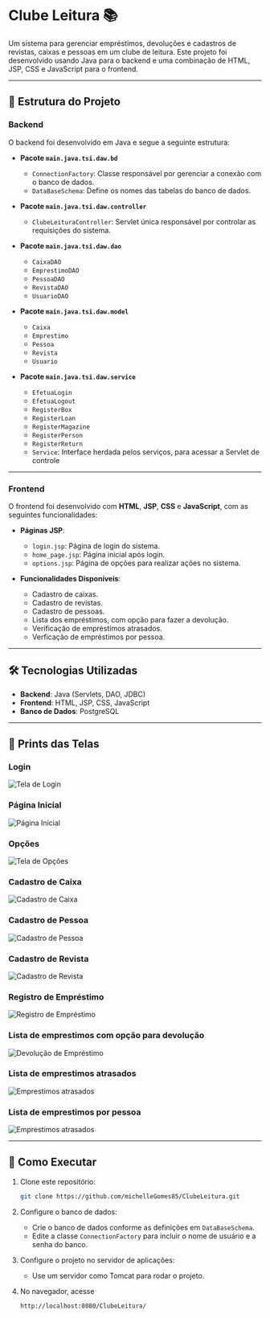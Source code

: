 # Clube Leitura 📚

Um sistema para gerenciar empréstimos, devoluções e cadastros de revistas, caixas e pessoas em um clube de leitura. Este projeto foi desenvolvido usando Java para o backend e uma combinação de HTML, JSP, CSS e JavaScript para o frontend.

---

## 📂 Estrutura do Projeto

### Backend

O backend foi desenvolvido em Java e segue a seguinte estrutura:

- **Pacote `main.java.tsi.daw.bd`**
  - `ConnectionFactory`: Classe responsável por gerenciar a conexão com o banco de dados.
  - `DataBaseSchema`: Define os nomes das tabelas do banco de dados.

- **Pacote `main.java.tsi.daw.controller`**
  - `ClubeLeituraController`: Servlet única responsável por controlar as requisições do sistema.

- **Pacote `main.java.tsi.daw.dao`**
  - `CaixaDAO`
  - `EmprestimoDAO`
  - `PessoaDAO`
  - `RevistaDAO`
  - `UsuarioDAO`

- **Pacote `main.java.tsi.daw.model`**
  - `Caixa`
  - `Emprestimo`
  - `Pessoa`
  - `Revista`
  - `Usuario`

- **Pacote `main.java.tsi.daw.service`**
  - `EfetuaLogin`
  - `EfetuaLogout`
  - `RegisterBox`
  - `RegisterLoan`
  - `RegisterMagazine`
  - `RegisterPerson`
  - `RegisterReturn`
  - `Service`: Interface herdada pelos serviços, para acessar a Servlet de controle

---

### Frontend

O frontend foi desenvolvido com **HTML**, **JSP**, **CSS** e **JavaScript**, com as seguintes funcionalidades:

- **Páginas JSP**:
  - `login.jsp`: Página de login do sistema.
  - `home_page.jsp`: Página inicial após login.
  - `options.jsp`: Página de opções para realizar ações no sistema.

- **Funcionalidades Disponíveis**:
  - Cadastro de caixas.
  - Cadastro de revistas.
  - Cadastro de pessoas.
  - Lista dos empréstimos, com opção para fazer a devolução.
  - Verificação de empréstimos atrasados.
  - Verficação de empréstimos por pessoa.

---

## 🛠️ Tecnologias Utilizadas

- **Backend**: Java (Servlets, DAO, JDBC)
- **Frontend**: HTML, JSP, CSS, JavaScript
- **Banco de Dados**: PostgreSQL

---

## 📸 Prints das Telas

### Login
![Tela de Login](assets/login_screen.png)

### Página Inicial
![Página Inicial](assets/home_page.png)

### Opções
![Tela de Opções](assets/options_screen.png)

### Cadastro de Caixa
![Cadastro de Caixa](assets/register_box.png)

### Cadastro de Pessoa
![Cadastro de Pessoa](assets/register_person.png)

### Cadastro de Revista
![Cadastro de Revista](assets/register_magazine.png)

### Registro de Empréstimo
![Registro de Empréstimo](assets/register_loan.png)

### Lista de emprestimos com opção para devolução
![Devolução de Empréstimo](assets/list_borrowed_magazines.png)

### Lista de emprestimos atrasados
![Emprestimos atrasados](assets/list_borrowed_magazines_late.png)

### Lista de emprestimos por pessoa
![Emprestimos atrasados](assets/list_loan_person.png)

---

## 🚀 Como Executar

1. Clone este repositório:
   ```bash
   git clone https://github.com/michelleGomes85/ClubeLeitura.git
   ```
2. Configure o banco de dados:
   
   - Crie o banco de dados conforme as definições em `DataBaseSchema`.
   - Edite a classe `ConnectionFactory` para incluir o nome de usuário e a senha do banco.

4. Configure o projeto no servidor de aplicações:
   - Use um servidor como Tomcat para rodar o projeto.
   
6. No navegador, acesse
   ```bash
   http://localhost:8080/ClubeLeitura/
   ```
